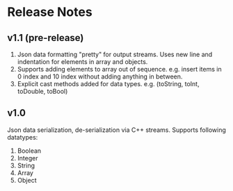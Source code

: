 # Release Notes

## v1.1 (pre-release)
1. Json data formatting "pretty" for output streams. Uses new line and indentation for elements in array and objects.
1. Supports adding elements to array out of sequence. e.g. insert items in 0 index and 10 index without adding anything in between.
1. Explicit cast methods added for data types. e.g. (toString, toInt, toDouble, toBool)

## v1.0
Json data serialization, de-serialization via C++ streams. 
Supports following datatypes:
1. Boolean
1. Integer
1. String
1. Array
1. Object